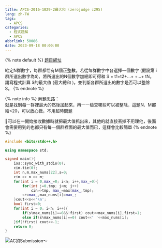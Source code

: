 ```yaml
---
title: APCS-2016-1029-2最大和 (zerojudge c295)
lang: zh-TW
tags:
  - APCS
categories:
  - 程式題解
  - APCS
abbrlink: 50086
date: 2023-09-18 00:00:00
---
```


{% note default %}
[題目網址](https://zerojudge.tw/ShowProblem?problemid=c295)

給定N群數字，每群都恰有M個正整數。若從每群數字中各選擇一個數字 (假設第 i群所選出數字為ti)，將所選出的N個數字加總即可得和 S = t1+t2+…+ +…+ tN。請寫程式計算 S的最大值 (最大總和 )，並判斷各群所選出的數字是否可以整除 S。
{% endnote %}
<!--more-->

{% note info %}
解題思路：  
就是找到每一群裡最大的然後加起來，再一一檢查哪些可以被整除，這題N、M都給<20，可以放心做，不用超時問題

🌟可以在一開始接收數據時就把最大值抓出來，其他的就直接丟掉不用理他，後面會需要用到的也都只有每一個群裡面的最大值而已，這樣會比較簡單
{% endnote %}

```c++ APCS-2016-1029-2最大和
#include <bits/stdc++.h>

using namespace std;

signed main(){
    ios::sync_with_stdio(0);
    cin.tie(0);
    int n,m,max_nums[22],s=0;
    cin >> n >> m;
    for(int i = 0,max_=0; i<n; i++,max_=0){
        for(int j=0,tmp; j<m; j++)
            cin>>tmp, max_=max(max_,tmp);
        s+=max_,max_nums[i]=max_;
    }cout<<s<<'\n';
    bool first=0;
    for(int i = 0; i<n; i++){
        if(s%max_nums[i]==0&&!first) cout<<max_nums[i],first=1;
        else if(s%max_nums[i]==0) cout<<' '<<max_nums[i];
    }if(!first) cout<<-1;
    return 0;
}

```

![AC的Submission～](https://i.imgur.com/38CuDQa.png)
